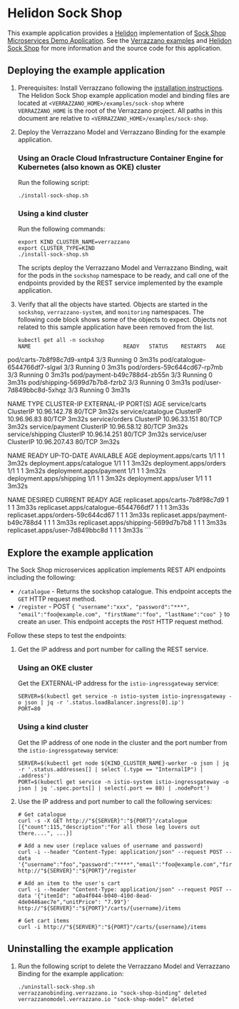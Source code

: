 
# Helidon Sock Shop

This example application provides a [Helidon](https://helidon.io) implementation of [Sock Shop Microservices Demo Application](https://microservices-demo.github.io/).
See the [Verrazzano examples](https://github.com/verrazzano/examples) and [Helidon Sock Shop](https://github.com/helidon-sockshop/sockshop) for more information and the source code for this
application.

## Deploying the example application

1. Prerequisites: Install Verrazzano following the [installation instructions](../install/README.md).
   The Helidon Sock Shop example application model and binding files are located at `<VERRAZZANO_HOME>/examples/sock-shop` where `VERRAZZANO_HOME` is the root of the 
   Verrazzano project. All paths in this document are relative to `<VERRAZZANO_HOME>/examples/sock-shop`.

1. Deploy the Verrazzano Model and Verrazzano Binding for the example application.

    ### Using an Oracle Cloud Infrastructure Container Engine for Kubernetes (also known as OKE) cluster
    Run the following script:

    ```
    ./install-sock-shop.sh
    ```

    ### Using a kind cluster
    Run the following commands:

    ```
    export KIND_CLUSTER_NAME=verrazzano
    export CLUSTER_TYPE=KIND
    ./install-sock-shop.sh
    ```

   The scripts deploy the Verrazzano Model and Verrazzano Binding, wait for the pods in the `sockshop` namespace to be
   ready, and call one of the endpoints provided by the REST service implemented by the example application.

1. Verify that all the objects have started. Objects are started in the `sockshop`, `verrazzano-system`, and `monitoring`
  namespaces. The following code block shows some of the objects to expect. Objects not related to this sample application have been removed from the list.

    ```
    kubectl get all -n sockshop
    NAME                             READY   STATUS    RESTARTS   AGE
pod/carts-7b8f98c7d9-xntp4       3/3     Running   0          3m31s
pod/catalogue-6544766df7-slgwl   3/3     Running   0          3m31s
pod/orders-59c644cd67-rp7mb      3/3     Running   0          3m31s
pod/payment-b49c788d4-zb55n      3/3     Running   0          3m31s
pod/shipping-5699d7b7b8-fzrb2    3/3     Running   0          3m31s
pod/user-7d849bbc8d-5xhqz        3/3     Running   0          3m31s

NAME                TYPE        CLUSTER-IP     EXTERNAL-IP   PORT(S)   AGE
service/carts       ClusterIP   10.96.142.78   <none>        80/TCP    3m32s
service/catalogue   ClusterIP   10.96.96.83    <none>        80/TCP    3m32s
service/orders      ClusterIP   10.96.33.151   <none>        80/TCP    3m32s
service/payment     ClusterIP   10.96.58.12    <none>        80/TCP    3m32s
service/shipping    ClusterIP   10.96.14.251   <none>        80/TCP    3m32s
service/user        ClusterIP   10.96.207.43   <none>        80/TCP    3m32s

NAME                        READY   UP-TO-DATE   AVAILABLE   AGE
deployment.apps/carts       1/1     1            1           3m32s
deployment.apps/catalogue   1/1     1            1           3m32s
deployment.apps/orders      1/1     1            1           3m32s
deployment.apps/payment     1/1     1            1           3m32s
deployment.apps/shipping    1/1     1            1           3m32s
deployment.apps/user        1/1     1            1           3m32s

NAME                                   DESIRED   CURRENT   READY   AGE
replicaset.apps/carts-7b8f98c7d9       1         1         1       3m33s
replicaset.apps/catalogue-6544766df7   1         1         1       3m33s
replicaset.apps/orders-59c644cd67      1         1         1       3m33s
replicaset.apps/payment-b49c788d4      1         1         1       3m33s
replicaset.apps/shipping-5699d7b7b8    1         1         1       3m33s
replicaset.apps/user-7d849bbc8d        1         1         1       3m33s
    ```
## Explore the example application

The Sock Shop microservices application implements REST API endpoints including the following:

- `/catalogue` - Returns the sockshop catalogue.
This endpoint accepts the `GET` HTTP request method.
- `/register` - POST `{
  "username":"xxx",
  "password":"***",
  "email":"foo@example.com",
  "firstName":"foo",
  "lastName":"coo"
}` to create an user. This
endpoint accepts the `POST` HTTP request method.

Follow these steps to test the endpoints:

1. Get the IP address and port number for calling the REST service.
    ### Using an OKE cluster
    Get the EXTERNAL-IP address for the `istio-ingressgateway` service:

    ```
    SERVER=$(kubectl get service -n istio-system istio-ingressgateway -o json | jq -r '.status.loadBalancer.ingress[0].ip')
    PORT=80
    ```

   ### Using a kind cluster
   Get the IP address of one node in the cluster and the port number from the `istio-ingressgateway` service:

   ```
   SERVER=$(kubectl get node ${KIND_CLUSTER_NAME}-worker -o json | jq -r '.status.addresses[] | select (.type == "InternalIP") | .address')
   PORT=$(kubectl get service -n istio-system istio-ingressgateway -o json | jq '.spec.ports[] | select(.port == 80) | .nodePort')
   ```

1. Use the IP address and port number to call the following services:

    ```
    # Get catalogue
    curl -s -X GET http://"${SERVER}":"${PORT}"/catalogue
    [{"count":115,"description":"For all those leg lovers out there....", ...}]
    
    # Add a new user (replace values of username and password)
    curl -i --header "Content-Type: application/json" --request POST --data '{"username":"foo","password":"****","email":"foo@example.com","firstName":"foo","lastName":"foo"}' http://"${SERVER}":"${PORT}"/register
    
    # Add an item to the user's cart
    curl -i --header "Content-Type: application/json" --request POST --data '{"itemId": "a0a4f044-b040-410d-8ead-4de0446aec7e","unitPrice": "7.99"}' http://"${SERVER}":"${PORT}"/carts/{username}/items
    
    # Get cart items
    curl -i http://"${SERVER}":"${PORT}"/carts/{username}/items

    ```

## Uninstalling the example application

1. Run the following script to delete the Verrazzano Model and Verrazzano Binding for the example application:

    ```
    ./uninstall-sock-shop.sh
    verrazzanobinding.verrazzano.io "sock-shop-binding" deleted
    verrazzanomodel.verrazzano.io "sock-shop-model" deleted
    ```
